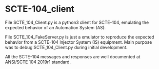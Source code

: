 # SCTE-104_client
File SCTE_104_Client.py is a python3 client for SCTE-104, emulating the expected behavior of an Automation System (AS).

File SCTE_104_FakeServer.py is just a emulator to reproduce the expected behavior from a SCTE-104 Injector System (IS) equipment. Main purpose was to debug SCTE_104_Client.py during initial development.

All the SCTE-104 messages and responses are well documented at ANSI/SCTE 104 2019r1 standard.
